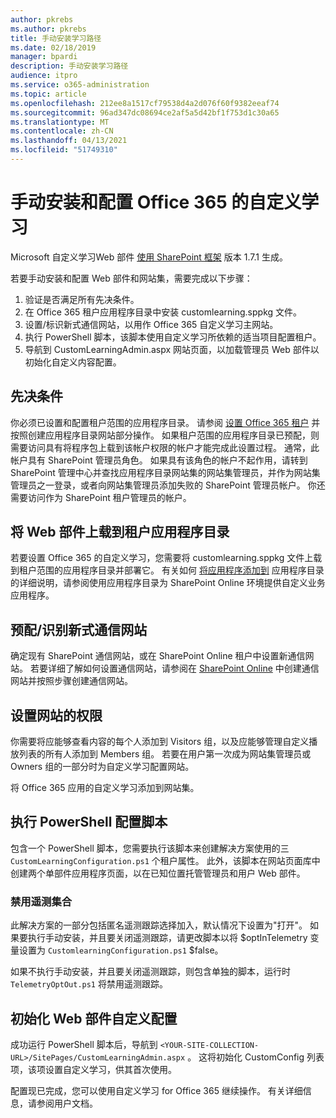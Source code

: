 ```yaml
---
author: pkrebs
ms.author: pkrebs
title: 手动安装学习路径
ms.date: 02/18/2019
manager: bpardi
description: 手动安装学习路径
audience: itpro
ms.service: o365-administration
ms.topic: article
ms.openlocfilehash: 212ee8a1517cf79538d4a2d076f60f9382eeaf74
ms.sourcegitcommit: 96ad347dc08694ce2af5a5d42bf1f753d1c30a65
ms.translationtype: MT
ms.contentlocale: zh-CN
ms.lasthandoff: 04/13/2021
ms.locfileid: "51749310"
---
```

# <a name="manually-installing-and-configuring-custom-learning-for-office-365"></a>手动安装和配置 Office 365 的自定义学习

Microsoft 自定义学习Web 部件 [使用 SharePoint 框架](/sharepoint/dev/spfx/sharepoint-framework-overview) 版本 1.7.1 生成。

若要手动安装和配置 Web 部件和网站集，需要完成以下步骤：

1. 验证是否满足所有先决条件。
1. 在 Office 365 租户应用程序目录中安装 customlearning.sppkg 文件。
1. 设置/标识新式通信网站，以用作 Office 365 自定义学习主网站。
1. 执行 PowerShell 脚本，该脚本使用自定义学习所依赖的适当项目配置租户。
1. 导航到 CustomLearningAdmin.aspx 网站页面，以加载管理员 Web 部件以初始化自定义内容配置。

## <a name="prerequisites"></a>先决条件

你必须已设置和配置租户范围的应用程序目录。 请参阅 [设置 Office 365 租户](/sharepoint/dev/spfx/set-up-your-developer-tenant#create-app-catalog-site) 并按照创建应用程序目录网站部分操作。 如果租户范围的应用程序目录已预配，则需要访问具有将程序包上载到该帐户权限的帐户才能完成此设置过程。 通常，此帐户具有 SharePoint 管理员角色。 如果具有该角色的帐户不起作用，请转到 SharePoint 管理中心并查找应用程序目录网站集的网站集管理员，并作为网站集管理员之一登录，或者向网站集管理员添加失败的 SharePoint 管理员帐户。 你还需要访问作为 SharePoint 租户管理员的帐户。

## <a name="upload-the-web-part-to-the-tenant-app-catalog"></a>将 Web 部件上载到租户应用程序目录

若要设置 Office 365 的自定义学习，您需要将 customlearning.sppkg 文件上载到租户范围的应用程序目录并部署它。 有关如何 [将应用程序添加到](/sharepoint/use-app-catalog) 应用程序目录的详细说明，请参阅使用应用程序目录为 SharePoint Online 环境提供自定义业务应用程序。

## <a name="provisionidentify-modern-communication-site"></a>预配/识别新式通信网站

确定现有 SharePoint 通信网站，或在 SharePoint Online 租户中设置新通信网站。 若要详细了解如何设置通信网站，请参阅在 [SharePoint Online](https://support.office.com/article/create-a-communication-site-in-sharepoint-online-7fb44b20-a72f-4d2c-9173-fc8f59ba50eb) 中创建通信网站并按照步骤创建通信网站。

## <a name="set-permissions-for-the-site"></a>设置网站的权限

你需要将应能够查看内容的每个人添加到 Visitors 组，以及应能够管理自定义播放列表的所有人添加到 Members 组。 若要在用户第一次成为网站集管理员或 Owners 组的一部分时为自定义学习配置网站。

将 Office 365 应用的自定义学习添加到网站集。

## <a name="execute-powershell-configuration-script"></a>执行 PowerShell 配置脚本

包含一个 PowerShell 脚本，您需要执行该脚本来创建解决方案使用的三 `CustomLearningConfiguration.ps1` 个租户属性。 [](/sharepoint/dev/spfx/tenant-properties) 此外，该脚本在网站页面库中[](/sharepoint/dev/spfx/web-parts/single-part-app-pages)创建两个单部件应用程序页面，以在已知位置托管管理员和用户 Web 部件。

### <a name="disabling-telemetry-collection"></a>禁用遥测集合

此解决方案的一部分包括匿名遥测跟踪选择加入，默认情况下设置为"打开"。 如果要执行手动安装，并且要关闭遥测跟踪，请更改脚本以将 $optInTelemetry 变量设置为 `CustomlearningConfiguration.ps1` $false。

如果不执行手动安装，并且要关闭遥测跟踪，则包含单独的脚本，运行时 `TelemetryOptOut.ps1` 将禁用遥测跟踪。

## <a name="initialize-web-part-custom-configuration"></a>初始化 Web 部件自定义配置

成功运行 PowerShell 脚本后，导航到 `<YOUR-SITE-COLLECTION-URL>/SitePages/CustomLearningAdmin.aspx` 。 这将初始化 CustomConfig 列表项，该项设置自定义学习，供其首次使用。

配置现已完成，您可以使用自定义学习 for Office 365 继续操作。 有关详细信息，请参阅用户文档。
